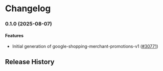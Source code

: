 # Changelog

### 0.1.0 (2025-08-07)

#### Features

* Initial generation of google-shopping-merchant-promotions-v1 ([#30771](https://github.com/googleapis/google-cloud-ruby/issues/30771)) 

## Release History
